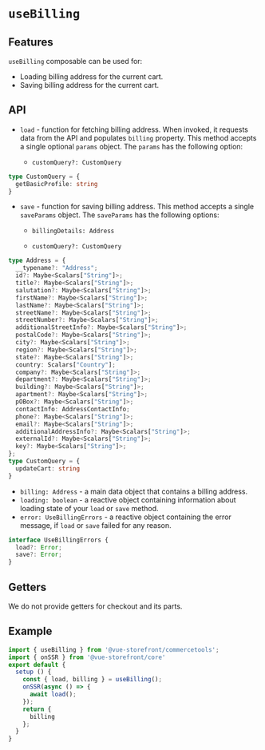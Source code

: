 # `useBilling`

## Features

`useBilling` composable can be used for:

* Loading billing address for the current cart.
* Saving billing address for the current cart.

## API

- `load` - function for fetching billing address. When invoked, it requests data from the API and populates `billing` property. This method accepts a single optional `params` object. The `params` has the following option:

    - `customQuery?: CustomQuery`
  
```ts
type CustomQuery = {
  getBasicProfile: string
}
```

- `save` - function for saving billing address. This method accepts a single `saveParams` object. The `saveParams` has the following options:

    - `billingDetails: Address`

    - `customQuery?: CustomQuery`

```ts
type Address = {
  __typename?: "Address";
  id?: Maybe<Scalars["String"]>;
  title?: Maybe<Scalars["String"]>;
  salutation?: Maybe<Scalars["String"]>;
  firstName?: Maybe<Scalars["String"]>;
  lastName?: Maybe<Scalars["String"]>;
  streetName?: Maybe<Scalars["String"]>;
  streetNumber?: Maybe<Scalars["String"]>;
  additionalStreetInfo?: Maybe<Scalars["String"]>;
  postalCode?: Maybe<Scalars["String"]>;
  city?: Maybe<Scalars["String"]>;
  region?: Maybe<Scalars["String"]>;
  state?: Maybe<Scalars["String"]>;
  country: Scalars["Country"];
  company?: Maybe<Scalars["String"]>;
  department?: Maybe<Scalars["String"]>;
  building?: Maybe<Scalars["String"]>;
  apartment?: Maybe<Scalars["String"]>;
  pOBox?: Maybe<Scalars["String"]>;
  contactInfo: AddressContactInfo;
  phone?: Maybe<Scalars["String"]>;
  email?: Maybe<Scalars["String"]>;
  additionalAddressInfo?: Maybe<Scalars["String"]>;
  externalId?: Maybe<Scalars["String"]>;
  key?: Maybe<Scalars["String"]>;
};
type CustomQuery = {
  updateCart: string
}
```
- `billing: Address` - a main data object that contains a billing address.
- `loading: boolean` - a reactive object containing information about loading state of your `load` or `save` method.
- `error: UseBillingErrors` - a reactive object containing the error message, if `load` or `save` failed for any reason.
```ts
interface UseBillingErrors {
  load?: Error;
  save?: Error;
}
```

## Getters

We do not provide getters for checkout and its parts.

## Example

```js
import { useBilling } from '@vue-storefront/commercetools';
import { onSSR } from '@vue-storefront/core'
export default {
  setup () {
    const { load, billing } = useBilling();
    onSSR(async () => {
      await load();
    });
    return {
      billing
    };
  }
}
```

